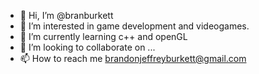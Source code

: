 - 👋 Hi, I’m @branburkett
- 👀 I’m interested in game development and videogames.
- 🌱 I’m currently learning c++ and openGL
- 💞️ I’m looking to collaborate on ...
- 📫 How to reach me brandonjeffreyburkett@gmail.com

<!---
branburkett/branburkett is a ✨ special ✨ repository because its `README.md` (this file) appears on your GitHub profile.
You can click the Preview link to take a look at your changes.
--->
